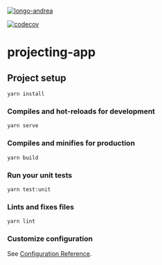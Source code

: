 [![longo-andrea](https://circleci.com/gh/longo-andrea/projecting-app.svg?style=svg)](https://app.circleci.com/pipelines/github/longo-andrea/projecting-app?branch=develop)

[![codecov](https://codecov.io/gh/longo-andrea/projecting-app/branch/develop/graph/badge.svg)](https://codecov.io/gh/longo-andrea/projecting-app)

# projecting-app

## Project setup
```
yarn install
```

### Compiles and hot-reloads for development
```
yarn serve
```

### Compiles and minifies for production
```
yarn build
```

### Run your unit tests
```
yarn test:unit
```

### Lints and fixes files
```
yarn lint
```

### Customize configuration
See [Configuration Reference](https://cli.vuejs.org/config/).
